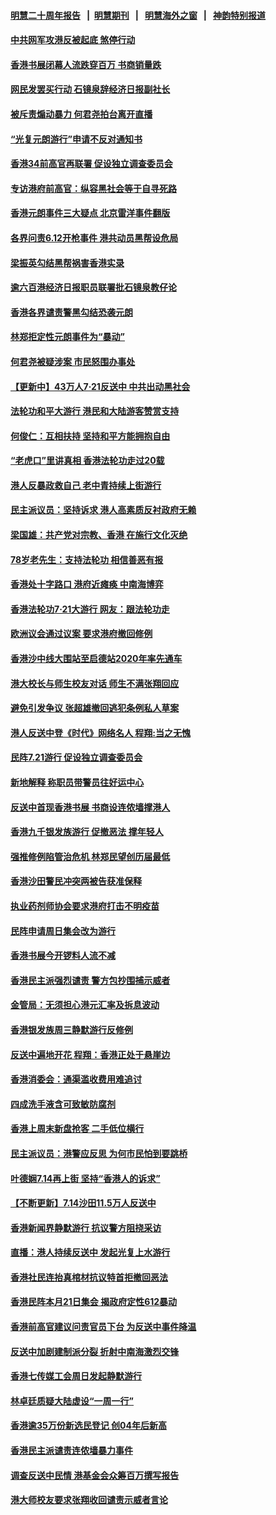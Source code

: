 #### [明慧二十周年报告](https://github.com/gfw-breaker/mh-reports/blob/master/README.md?t=07241101) &nbsp;&nbsp;|&nbsp;&nbsp;[明慧期刊](https://github.com/gfw-breaker/mh-qikan) &nbsp;&nbsp;|&nbsp;&nbsp; [明慧海外之窗](https://github.com/gfw-breaker/mh-news/blob/master/README.md?t=07241101) &nbsp;&nbsp;|&nbsp;&nbsp; [神韵特别报道](https://github.com/gfw-breaker/mh-news/blob/master/shenyun.md?t=07241101) 

#### [中共网军攻港反被起底 煞停行动](../pages/nsc415/n11405435.md?t=07241101) 

#### [香港书展闭幕人流跌穿百万 书商销量跌](../pages/nsc415/n11405291.md?t=07241101) 

#### [网民发罢买行动 石镜泉辞经济日报副社长](../pages/nsc415/n11405286.md?t=07241101) 

#### [被斥责煽动暴力 何君尧拍台离开直播](../pages/nsc415/n11405280.md?t=07241101) 

#### [“光复元朗游行”申请不反对通知书](../pages/nsc415/n11405240.md?t=07241101) 

#### [香港34前高官再联署 促设独立调查委员会](../pages/nsc415/n11405249.md?t=07241101) 

#### [专访港府前高官：纵容黑社会等于自寻死路](../pages/nsc415/n11405222.md?t=07241101) 

#### [香港元朗事件三大疑点 北京雷洋事件翻版](../pages/nsc415/n11403965.md?t=07241101) 

#### [各界问责6.12开枪事件 港共动员黑帮设危局](../pages/nsc415/n11403252.md?t=07241101) 

#### [梁振英勾结黑帮祸害香港实录](../pages/nsc415/n11402942.md?t=07241101) 

#### [逾六百港经济日报职员联署批石镜泉教仔论](../pages/nsc415/n11403025.md?t=07241101) 

#### [香港各界谴责警黑勾结恐袭元朗](../pages/nsc415/n11403006.md?t=07241101) 

#### [林郑拒定性元朗事件为“暴动”](../pages/nsc415/n11402976.md?t=07241101) 

#### [何君尧被疑涉案 市民怒围办事处](../pages/nsc415/n11402948.md?t=07241101) 

#### [【更新中】43万人7·21反送中 中共出动黑社会](../pages/nsc415/n11399023.md?t=07241101) 

#### [法轮功和平大游行 港民和大陆游客赞赏支持](../pages/nsc415/n11399598.md?t=07241101) 

#### [何俊仁：互相扶持 坚持和平方能拥抱自由](../pages/nsc415/n11399136.md?t=07241101) 

#### [“老虎口”里讲真相 香港法轮功走过20载](../pages/nsc415/n11399927.md?t=07241101) 

#### [港人反暴政救自己 老中青持续上街游行](../pages/nsc415/n11399627.md?t=07241101) 

#### [民主派议员：坚持诉求 港人高素质反衬政府无赖](../pages/nsc415/n11399323.md?t=07241101) 

#### [梁国雄：共产党对宗教、香港 在施行文化灭绝](../pages/nsc415/n11399160.md?t=07241101) 

#### [78岁老先生：支持法轮功 相信善恶有报](../pages/nsc415/n11399292.md?t=07241101) 

#### [香港处十字路口 港府近瘫痪 中南海博弈](../pages/nsc415/n11398548.md?t=07241101) 

#### [香港法轮功7·21大游行 网友：跟法轮功走](../pages/nsc415/n11398406.md?t=07241101) 

#### [欧洲议会通过议案 要求港府撤回修例](../pages/nsc415/n11394258.md?t=07241101) 

#### [香港沙中线大围站至启德站2020年率先通车](../pages/nsc415/n11394268.md?t=07241101) 

#### [港大校长与师生校友对话 师生不满张翔回应](../pages/nsc415/n11394242.md?t=07241101) 

#### [避免引发争议 张超雄撤回逃犯条例私人草案](../pages/nsc415/n11394230.md?t=07241101) 

#### [港人反送中登《时代》网络名人 程翔:当之无愧](../pages/nsc415/n11391516.md?t=07241101) 

#### [民阵7.21游行 促设独立调查委员会](../pages/nsc415/n11391499.md?t=07241101) 

#### [新地解释 称职员带警员往好运中心](../pages/nsc415/n11391483.md?t=07241101) 

#### [反送中首现香港书展 书商设连侬墙撑港人](../pages/nsc415/n11391386.md?t=07241101) 

#### [香港九千银发族游行 促撤恶法 撑年轻人](../pages/nsc415/n11391448.md?t=07241101) 

#### [强推修例陷管治危机 林郑民望创历届最低](../pages/nsc415/n11389214.md?t=07241101) 

#### [香港沙田警民冲突两被告获准保释](../pages/nsc415/n11389321.md?t=07241101) 

#### [执业药剂师协会要求港府打击不明疫苗](../pages/nsc415/n11389313.md?t=07241101) 

#### [民阵申请周日集会改为游行](../pages/nsc415/n11389284.md?t=07241101) 

#### [香港书展今开锣料人流不减](../pages/nsc415/n11389281.md?t=07241101) 

#### [香港民主派强烈谴责 警方包抄围捕示威者](../pages/nsc415/n11386764.md?t=07241101) 

#### [金管局：无须担心港元汇率及拆息波动](../pages/nsc415/n11386838.md?t=07241101) 

#### [香港银发族周三静默游行反修例](../pages/nsc415/n11386834.md?t=07241101) 

#### [反送中遍地开花 程翔：香港正处于悬崖边](../pages/nsc415/n11386740.md?t=07241101) 

#### [香港消委会：通渠滥收费用难追讨](../pages/nsc415/n11386817.md?t=07241101) 

#### [四成洗手液含可致敏防腐剂](../pages/nsc415/n11386785.md?t=07241101) 

#### [香港上周末新盘抢客 二手低位横行](../pages/nsc415/n11384862.md?t=07241101) 

#### [民主派议员：港警应反思 为何市民怕到要跳桥](../pages/nsc415/n11383938.md?t=07241101) 

#### [叶德娴7.14再上街 坚持“香港人的诉求”](../pages/nsc415/n11383931.md?t=07241101) 

#### [【不断更新】7.14沙田11.5万人反送中](../pages/nsc415/n11383655.md?t=07241101) 

#### [香港新闻界静默游行 抗议警方阻挠采访](../pages/nsc415/n11383634.md?t=07241101) 

#### [直播：港人持续反送中 发起光复上水游行](../pages/nsc415/n11382577.md?t=07241101) 

#### [香港社民连抬真棺材抗议特首拒撤回恶法](../pages/nsc415/n11380988.md?t=07241101) 

#### [香港民阵本月21日集会 揭政府定性612暴动](../pages/nsc415/n11380922.md?t=07241101) 

#### [香港前高官建议问责官员下台 为反送中事件降温](../pages/nsc415/n11380909.md?t=07241101) 

#### [反送中加剧建制派分裂 折射中南海激烈交锋](../pages/nsc415/n11379563.md?t=07241101) 

#### [香港七传媒工会周日发起静默游行](../pages/nsc415/n11379663.md?t=07241101) 

#### [林卓廷质疑大陆虚设“一周一行”](../pages/nsc415/n11379636.md?t=07241101) 

#### [香港逾35万份新选民登记 创04年后新高](../pages/nsc415/n11379644.md?t=07241101) 

#### [香港民主派谴责连侬墙暴力事件](../pages/nsc415/n11379585.md?t=07241101) 

#### [调查反送中民情 港基金会众筹百万撰写报告](../pages/nsc415/n11377136.md?t=07241101) 

#### [港大师校友要求张翔收回谴责示威者言论](../pages/nsc415/n11377186.md?t=07241101) 

